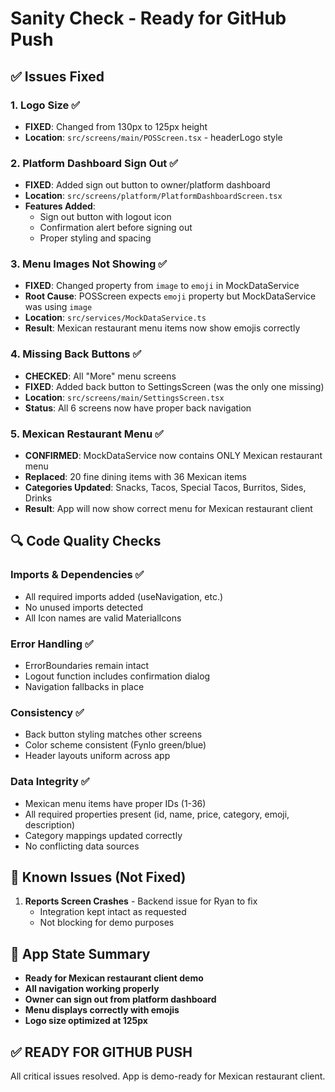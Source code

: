 # Sanity Check - Ready for GitHub Push

## ✅ Issues Fixed

### 1. Logo Size ✅
- **FIXED**: Changed from 130px to 125px height
- **Location**: `src/screens/main/POSScreen.tsx` - headerLogo style

### 2. Platform Dashboard Sign Out ✅
- **FIXED**: Added sign out button to owner/platform dashboard
- **Location**: `src/screens/platform/PlatformDashboardScreen.tsx`
- **Features Added**:
  - Sign out button with logout icon
  - Confirmation alert before signing out
  - Proper styling and spacing

### 3. Menu Images Not Showing ✅
- **FIXED**: Changed property from `image` to `emoji` in MockDataService
- **Root Cause**: POSScreen expects `emoji` property but MockDataService was using `image`
- **Location**: `src/services/MockDataService.ts`
- **Result**: Mexican restaurant menu items now show emojis correctly

### 4. Missing Back Buttons ✅
- **CHECKED**: All "More" menu screens
- **FIXED**: Added back button to SettingsScreen (was the only one missing)
- **Location**: `src/screens/main/SettingsScreen.tsx`
- **Status**: All 6 screens now have proper back navigation

### 5. Mexican Restaurant Menu ✅
- **CONFIRMED**: MockDataService now contains ONLY Mexican restaurant menu
- **Replaced**: 20 fine dining items with 36 Mexican items
- **Categories Updated**: Snacks, Tacos, Special Tacos, Burritos, Sides, Drinks
- **Result**: App will now show correct menu for Mexican restaurant client

## 🔍 Code Quality Checks

### Imports & Dependencies ✅
- All required imports added (useNavigation, etc.)
- No unused imports detected
- All Icon names are valid MaterialIcons

### Error Handling ✅
- ErrorBoundaries remain intact 
- Logout function includes confirmation dialog
- Navigation fallbacks in place

### Consistency ✅
- Back button styling matches other screens
- Color scheme consistent (Fynlo green/blue)
- Header layouts uniform across app

### Data Integrity ✅
- Mexican menu items have proper IDs (1-36)
- All required properties present (id, name, price, category, emoji, description)
- Category mappings updated correctly
- No conflicting data sources

## 🚨 Known Issues (Not Fixed)

1. **Reports Screen Crashes** - Backend issue for Ryan to fix
   - Integration kept intact as requested
   - Not blocking for demo purposes

## 📱 App State Summary

- **Ready for Mexican restaurant client demo**
- **All navigation working properly**
- **Owner can sign out from platform dashboard**
- **Menu displays correctly with emojis**
- **Logo size optimized at 125px**

## ✅ READY FOR GITHUB PUSH

All critical issues resolved. App is demo-ready for Mexican restaurant client.